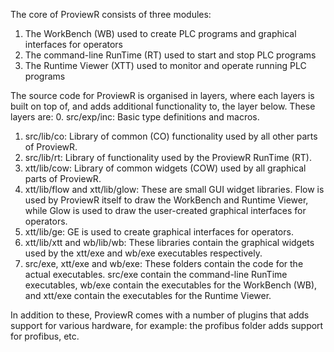 The core of ProviewR consists of three modules:
1. The WorkBench (WB) used to create PLC programs and graphical interfaces for operators
2. The command-line RunTime (RT) used to start and stop PLC programs
3. The Runtime Viewer (XTT) used to monitor and operate running PLC programs

The source code for ProviewR is organised in layers, where each layers is built on top of, and adds additional functionality to, the layer below. These layers are:
0. src/exp/inc: Basic type definitions and macros.
1. src/lib/co: Library of common (CO) functionality used by all other parts of ProviewR.
2. src/lib/rt: Library of functionality used by the ProviewR RunTime (RT).
3. xtt/lib/cow: Library of common widgets (COW) used by all graphical parts of ProviewR.
4. xtt/lib/flow and xtt/lib/glow: These are small GUI widget libraries. Flow is used by ProviewR itself to draw the WorkBench and Runtime Viewer, while Glow is used to draw the user-created graphical interfaces for operators.
5. xtt/lib/ge: GE is used to create graphical interfaces for operators.
6. xtt/lib/xtt and wb/lib/wb: These libraries contain the graphical widgets used by the xtt/exe and wb/exe executables respectively.
7. src/exe, xtt/exe and wb/exe: These folders contain the code for the actual executables. src/exe contain the command-line RunTime executables, wb/exe contain the executables for the WorkBench (WB), and xtt/exe contain the executables for the Runtime Viewer.

In addition to these, ProviewR comes with a number of plugins that adds support for various hardware, for example: the profibus folder adds support for profibus, etc.
